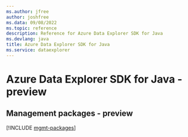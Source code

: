 ```yaml
---
ms.author: jfree
author: joshfree
ms.data: 09/08/2022
ms.topic: reference
description: Reference for Azure Data Explorer SDK for Java
ms.devlang: java
title: Azure Data Explorer SDK for Java
ms.service: dataexplorer
---
```

# Azure Data Explorer SDK for Java - preview

## Management packages - preview
[!INCLUDE [mgmt-packages](data-explorer-mgmt-index.md)]